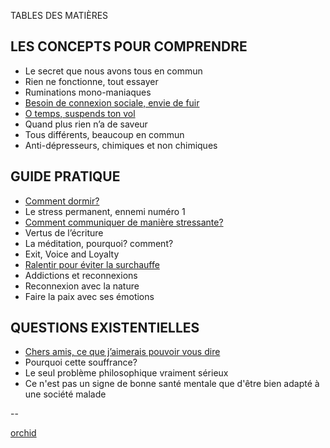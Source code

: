 TABLES DES MATIÈRES

## LES CONCEPTS POUR COMPRENDRE

- Le secret que nous avons tous en commun
- Rien ne fonctionne, tout essayer
- Ruminations mono-maniaques
- [Besoin de connexion sociale, envie de fuir](concepts/2-besoin-connexion-sociale-envie-de-fuir.adoc)
- [O temps, suspends ton vol](concepts/1-o-temps-suspends-ton-vol.adoc )
- Quand plus rien n’a de saveur
- Tous différents, beaucoup en commun
- Anti-dépresseurs, chimiques et non chimiques

## GUIDE PRATIQUE

- [Comment dormir?](guide-pratique/1-comment-dormir.adoc)
- Le stress permanent, ennemi numéro 1
- [Comment communiquer de manière stressante?](guide-pratique/2-comment-communiquer-de-maniere-stressante.ad)
- Vertus de l’écriture
- La méditation, pourquoi? comment?
- Exit, Voice and Loyalty
- [Ralentir pour éviter la surchauffe](guide-pratique/3-ralentir-pour-eviter-la-surchauffe.adoc)
- Addictions et reconnexions
- Reconnexion avec la nature
- Faire la paix avec ses émotions


## QUESTIONS EXISTENTIELLES

- [Chers amis, ce que j’aimerais pouvoir vous dire](questions-existentielles/1-ce-que-jaimerais-pouvoir-dir.asciidoc)
- Pourquoi cette souffrance?
- Le seul problème philosophique vraiment sérieux
- Ce n'est pas un signe de bonne santé mentale que d'être bien adapté à une société malade



--

[orchid](orchid)

